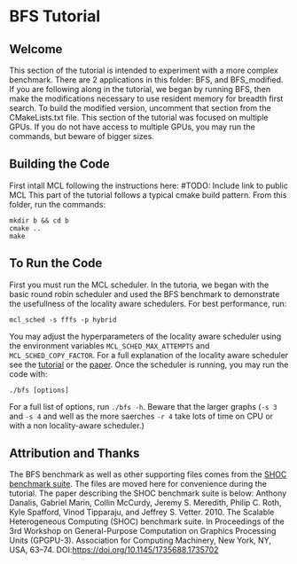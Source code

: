 # BFS Tutorial

## Welcome
This section of the tutorial is intended to experiment with a more complex benchmark. There are 2 applications in this folder: BFS, and BFS_modified. If you are following along in the tutorial, we began by running BFS, then make the modifications necessary to use resident memory for breadth first search. To build the modified version, uncomment that section from the CMakeLists.txt file. This section of the tutorial was focused on multiple GPUs. If you do not have access to multiple GPUs, you may run the commands, but beware of bigger sizes.

## Building the Code
First intall MCL following the instructions here: #TODO: Include link to public MCL
This part of the tutorial follows a typical cmake build pattern. From this folder, run the commands:
```
mkdir b && cd b
cmake ..
make
```

## To Run the Code
First you must run the MCL scheduler. In the tutoria, we began with the basic round robin scheduler and used the BFS benchmark to demonstrate the usefullness of the locality aware schedulers. For best performance, run:
```
mcl_sched -s fffs -p hybrid
```
You may adjust the hyperparameters of the locality aware scheduler using the environment variables `MCL_SCHED_MAX_ATTEMPTS` and `MCL_SCHED_COPY_FACTOR`. For a full explanation of the locality aware scheduler see the [tutorial](https://minos-computing.github.io/tutorials/ppopp21/ppopp21.html) or the [paper](https://ieeexplore.ieee.org/document/9307939). Once the scheduler is running, you may run the code with:
```
./bfs [options]
```
For a full list of options, run `./bfs -h`. Beware that the larger graphs (`-s 3` and `-s 4` and well as the more saerches `-r 4` take lots of time on CPU or with a non locality-aware scheduler.)

## Attribution and Thanks
The BFS benchmark as well as other supporting files comes from the [SHOC benchmark suite](https://github.com/vetter/shoc). The files are moved here for convenience during the tutorial.  The paper describing the SHOC benchmark suite is below:
Anthony Danalis, Gabriel Marin, Collin McCurdy, Jeremy S. Meredith, Philip C. Roth, Kyle Spafford, Vinod Tipparaju, and Jeffrey S. Vetter. 2010. The Scalable Heterogeneous Computing (SHOC) benchmark suite. In Proceedings of the 3rd Workshop on General-Purpose Computation on Graphics Processing Units (GPGPU-3). Association for Computing Machinery, New York, NY, USA, 63–74. DOI:https://doi.org/10.1145/1735688.1735702 
